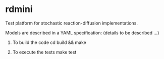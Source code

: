 # rdmini

Test platform for stochastic reaction-diffusion implementations.

Models are described in a YAML specification: (details to be described ...)

1) To build the code
cd build && make

2) To execute the tests
make test
